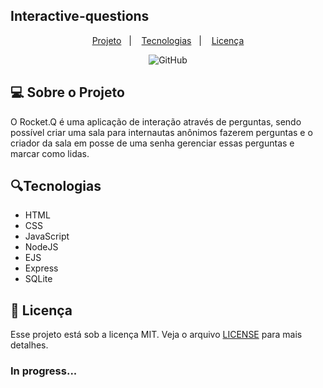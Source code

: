 ## Interactive-questions

<p align="center">
  <a href="#-sobre-o-projeto">Projeto</a>&nbsp;&nbsp;&nbsp;|&nbsp;&nbsp;&nbsp;
  <a href="#tecnologias">Tecnologias</a>&nbsp;&nbsp;&nbsp;|&nbsp;&nbsp;&nbsp;
  <a href="#-licença">Licença</a>
</p>

<p align="center">
  <img alt="GitHub" src="https://img.shields.io/github/license/LucasKeiti/interactive-questions">
  </p>
  
## 💻 Sobre o Projeto

O Rocket.Q é uma aplicação de interação através de perguntas, sendo possível criar uma sala para internautas anônimos fazerem perguntas e o criador da sala em posse de uma senha gerenciar essas perguntas e marcar como lidas.

## 🔍Tecnologias

- HTML
- CSS
- JavaScript
- NodeJS
- EJS
- Express
- SQLite

## 📝 Licença

Esse projeto está sob a licença MIT. Veja o arquivo [LICENSE](LICENSE) para mais detalhes.

### In progress...
